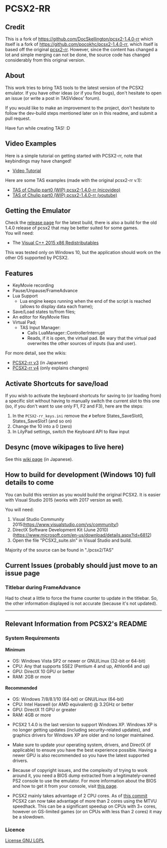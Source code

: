 # PCSX2-RR  
## Credit  
This is a fork of https://github.com/DocSkellington/pcsx2-1.4.0-rr which itself is a fork of https://github.com/pocokhc/pcsx2-1.4.0-rr, which itself is based off the original [pcsx2-rr](<https://code.google.com/archive/p/pcsx2-rr/>). However, since the content has changed a lot and simple merging can not be done, the source code has changed considerably from this original version.

## About  
This work tries to bring TAS tools to the latest version of the PCSX2 emulator.
If you have other ideas (or if you find bugs), don't hesitate to open an issue (or write a post in TASVideos' forum).  

If you would like to make an improvement to the project, don't hesitate to follow the dev-build steps mentioned later on in this readme, and submit a pull request.

Have fun while creating TAS! :D

## Video Examples  
Here is a simple tutorial on getting started with PCSX2-rr, note that keybindings may have changed!  
* [Video Tutorial](https://www.youtube.com/watch?v=1rgJ3jowxIo)  

Here are some TAS examples (made with the original pcsx2-rr v.1):  
* [TAS of Chulip part0 (WIP) pcsx2-1.4.0-rr (nicovideo)](http://www.nicovideo.jp/watch/sm30385451)  
* [TAS of Chulip part0 (WIP) pcsx2-1.4.0-rr (youtube)](https://youtu.be/Ib2MnRfCCzc)  

## Getting the Emulator  
Check the [release page](https://github.com/xTVaser/pcsx2-rr/releases) for the latest build, there is also a build for the old 1.4.0 release of pcsx2 that may be better suited for some games.  
You will need:  
* The [Visual C++ 2015 x86 Redistributables](https://www.microsoft.com/en-us/download/details.aspx?id=48145)

This was tested only on Windows 10, but the application should work on the other OS supported by PCSX2.  

## Features  
* KeyMovie recording  
* Pause/Unpause/FrameAdvance  
* Lua Support  
  * Lua engine keeps running when the end of the script is reached (allows to display data each frame);
* Save/Load states to/from files;  
* An editor for KeyMovie files  
* Virtual Pad;  
  * TAS Input Manager:  
    *  Calls LuaManager::ControllerInterrupt  
    *  Reads, if it is open, the virtual pad. Be wary that the virtual pad overwrites the other sources of inputs (lua and user).  


For more detail, see the wikis:
* [PCSX2-rr v3](https://github.com/pocokhc/pcsx2-1.4.0-rr/wiki) (in Japanese)
* [PCSX2-rr v4](https://github.com/DocSkellington/pcsx2-1.4.0-rr/wiki) (only explains changes)

## Activate Shortcuts for save/load  
If you wish to activate the keyboard shortcuts for saving to (or loading from) a specific slot without having to manually switch the current slot to this one (so, if you don't want to use only F1, F2 and F3), here are the steps:
1. In the `PCSX2-rr_keys.ini` remove the `#` before States_SaveSlot0, States_SaveSlot1 (and so on)
2. Change the 10 into a 0 (zero)
3. In LilyPad settings, switch the Keyboard API to Raw input

## Desync  (move wikipages to live here)
See this [wiki page](https://github.com/pocokhc/pcsx2-1.4.0-rr/wiki#%E3%82%AD%E3%83%BC%E3%83%A0%E3%83%BC%E3%83%93%E3%83%BC%E4%BD%9C%E6%88%90%E6%83%B3%E5%AE%9A%E6%89%8B%E9%A0%86201749%E6%9B%B4%E6%96%B0) (in Japanese).
  
## How to build for development (Windows 10) full details to come
You can build this version as you would build the original PCSX2. It is easier with Visual Studio 2015 (works with 2017 version as well).
  
You will need:
1. Visual Studio Community 2015(<https://www.visualstudio.com/vs/community/>)  
2. DirectX Software Development Kit (June 2010)(<https://www.microsoft.com/en-us/download/details.aspx?id=6812>)  
3. Open the file "PCSX2_suite.sln" in Visual Studio and build.

Majority of the source can be found in "./pcsx2/TAS"

## Current Issues (probably should just move to an issue page  
### Titlebar during FrameAdvance  
Had to cheat a little to force the frame counter to update in the titlebar. So, the other information displayed is not accurate (because it's not updated).  


---



## Relevant Information from PCSX2's README
### System Requirements
#### Minimum
* OS: Windows Vista SP2 or newer or GNU/Linux (32-bit or 64-bit)
* CPU: Any that supports SSE2 (Pentium 4 and up, Athlon64 and up)
* GPU: DirectX 10 GPU or better
* RAM: 2GB or more

#### Recommended
* OS: Windows 7/8/8.1/10 (64-bit) or GNU/Linux (64-bit)
* CPU: Intel Haswell (or AMD equivalent) @ 3.2GHz or better
* GPU: DirectX 11 GPU or greater
* RAM: 4GB or more

- PCSX2 1.4.0 is the last version to support Windows XP. Windows XP is no longer getting updates (including security-related updates), and graphics drivers for Windows XP are older and no longer maintained.

- Make sure to update your operating system, drivers, and DirectX (if applicable) to ensure you have the best experience possible. Having a newer GPU is also recommended so you have the latest supported drivers.

- Because of copyright issues, and the complexity of trying to work around it, you need a BIOS dump extracted from a legitimately-owned PS2 console to use the emulator. For more information about the BIOS and how to get it from your console, visit [this page](http://pcsx2.net/config-guide/official-english-pcsx2-configuration-guide.html#Bios).

- PCSX2 mainly takes advantage of 2 CPU cores. As of [this commit](https://github.com/PCSX2/pcsx2/commit/ac9bf45) PCSX2 can now take advantage of more than 2 cores using the MTVU speedhack. This can be a significant speedup on CPUs with 3+ cores, however on GS-limited games (or on CPUs with less than 2 cores) it may be a slowdown.

### Licence
[License GNU LGPL](http://www.gnu.org/licenses/lgpl.html)  

